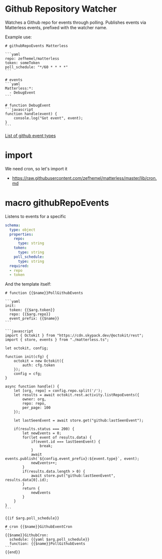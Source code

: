 # Github Repository Watcher
Watches a Github repo for events through polling. Publishes events via Matterless events, prefixed with the watcher name.

Example use:

    # githubRepoEvents Matterless
    
    ```yaml
    repo: zefhemel/matterless
    token: someToken
    poll_schedule: "*/60 * * * *"
    ```
    
    # events
    ```yaml
    Matterless:*:
      - DebugEvent
    ```
    
    # function DebugEvent
    ```javascript
    function handle(event) {
        console.log("Got event", event);
    }
    ```


[List of github event types](https://docs.github.com/en/developers/webhooks-and-events/github-event-types)

# import
We need cron, so let's import it

* https://raw.githubusercontent.com/zefhemel/matterless/master/lib/cron.md

# macro githubRepoEvents
Listens to events for a specific 

```yaml
schema:
  type: object
  properties:
    repo:
      type: string
    token:
      type: string
    poll_schedule:
      type: string
  required:
  - repo
  - token
```

And the template itself:

    # function {{$name}}PollGithubEvents
    
    ```yaml
    init:
      token: {{$arg.token}}
      repo: {{$arg.repo}}
      event_prefix: {{$name}}
    ```
    
    ```javascript
    import { Octokit } from "https://cdn.skypack.dev/@octokit/rest";
    import { store, events } from "./matterless.ts";
    
    let octokit, config;
    
    function init(cfg) {
        octokit = new Octokit({
            auth: cfg.token
        });
        config = cfg;
    }
    
    async function handle() {
        let [org, repo] = config.repo.split('/');
        let results = await octokit.rest.activity.listRepoEvents({
            owner: org,
            repo: repo,
            per_page: 100
        });
        
        let lastSeenEvent = await store.get("github:lastSeenEvent"); 
        
        if(results.status === 200) {
            let newEvents = 0;
            for(let event of results.data) {
                if(event.id === lastSeenEvent) {
                    break;
                }
                await events.publish(`${config.event_prefix}:${event.type}`, event);
                newEvents++;
            }
            if(results.data.length > 0) {
                await store.put("github:lastSeenEvent", results.data[0].id);
            }
            return {
                newEvents
            }
        }
    }
    ```

    {{if $arg.poll_schedule}}

    # cron {{$name}}GithubEventCron
    ```
    {{$name}}GithubCron:
      schedule: {{yaml $arg.poll_schedule}}
      function: {{$name}}PollGithubEvents
    ```
    {{end}}

